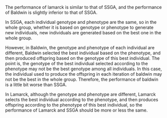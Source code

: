 The performance of lamarck is similar to that of SSGA, and the performance of Baldwin is slightly inferior to that of SSGA.

In SSGA, each individual genotype and phenotype are the same, so in the whole group, whether it is based on genotype or phenotype to generate new individuals, new individuals are generated based on the best one in the whole group.

However, in Baldwin, the genotype and phenotype of each individual are different, Baldwin selected the best individual based on the phenotype, and then produced offspring based on the genotype of this best individual. The point is,  the genotype of the best individual selected according to the phenotype may not be the best genotype among all individuals.  In this case, the individual used to produce the offspring in each iteration of baldwin may not be the best in the whole group. Therefore, the performance of baldwin is a little bit worse than SSGA.

In Lamarck, although the genotype and phenotype are different, Lamarck selects the best individual according to the phenotype, and then produces offspring according to the phenotype of this best individual, so the performance of Lamarck and SSGA should be more or less the same.